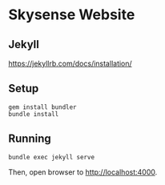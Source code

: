 # Skysense Website

## Jekyll
https://jekyllrb.com/docs/installation/

## Setup

```
gem install bundler
bundle install
```

## Running

```
bundle exec jekyll serve
```

Then, open browser to <http://localhost:4000>.
